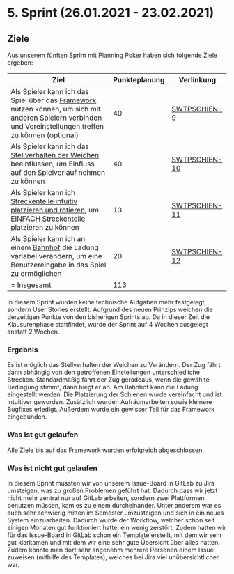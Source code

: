 # 5. Sprint (26.01.2021 - 23.02.2021)
## Ziele
Aus unserem fünften Sprint mit Planning Poker haben sich folgende Ziele ergeben:

Ziel | Punkteplanung | Verlinkung
------|-------------|---------
Als Spieler kann ich das Spiel über das [Framework](Framework) nutzen können, um sich mit anderen Spielern verbinden und Voreinstellungen treffen zu können (optional) | 40| [SWTPSCHIEN-9](https://icampus.thm.de/jira/browse/SWTPSCHIEN-9) 
Als Spieler kann ich das [Stellverhalten der Weichen](Kontrollstrukturen) beeinflussen, um Einfluss auf den Spielverlauf nehmen zu können | 40 | [SWTPSCHIEN-10](https://icampus.thm.de/jira/browse/SWTPSCHIEN-10) 
Als Spieler kann ich [Streckenteile intuitiv platzieren und rotieren](Streckenbau), um EINFACH Streckenteile platzieren zu können | 13 | [SWTPSCHIEN-11](https://icampus.thm.de/jira/browse/SWTPSCHIEN-11) 
Als Spieler kann ich an einem [Bahnhof](Missionen) die Ladung variabel verändern, um eine Benutzereingabe in das Spiel zu ermöglichen | 20 | [SWTPSCHIEN-12](https://icampus.thm.de/jira/browse/SWTPSCHIEN-12) 
= Insgesamt | 113

In diesem Sprint wurden keine technische Aufgaben mehr festgelegt, sondern User Stories erstellt. Aufgrund des neuen Prinzips weichen die derzeitigen Punkte von den bisherigen Sprints ab. Da in dieser Zeit die Klausurenphase stattfindet, wurde der Sprint auf 4 Wochen ausgelegt anstatt 2 Wochen.

### Ergebnis 
Es ist möglich das Stellverhalten der Weichen zu Verändern. Der Zug fährt dann abhängig von den getroffenen Einstellungen unterschiedliche Strecken. Standardmäßig fährt der Zug geradeaus, wenn die gewählte Bedingung stimmt, dann biegt er ab. Am Bahnhof kann die Ladung eingestellt werden. Die Platzierung der Schienen wurde vereinfacht und ist intuitiver geworden. Zusätzlich wurden Aufräumarbeiten sowie kleinere Bugfixes erledigt. Außerdem wurde ein gewisser Teil für das Framework eingebunden.

### Was ist gut gelaufen 
Alle Ziele bis auf das Framework wurden erfolgreich abgeschlossen. 

### Was ist nicht gut gelaufen 
In diesem Sprint mussten wir von unserem Issue-Board in GitLab zu Jira umsteigen, was zu großen Problemen geführt hat. Dadurch dass wir jetzt nicht mehr zentral nur auf GitLab arbeiten, sondern zwei Plattformen benutzen müssen, kam es zu einem durcheinander. Unter anderem war es auch sehr schwierig mitten im Semester umzusteigen und sich in ein neues System einzuarbeiten. Dadurch wurde der Workflow, welcher schon seit einigen Monaten gut funktioniert hatte, ein wenig zerstört. Zudem hatten wir für das Issue-Board in GitLab schon ein Template erstellt, mit dem wir sehr gut klarkamen und mit dem wir eine sehr gute Übersicht über alles hatten. Zudem konnte man dort sehr angenehm mehrere Personen einem Issue zuweisen (mithilfe des Templates), welches bei Jira viel unübersichtlicher war.
